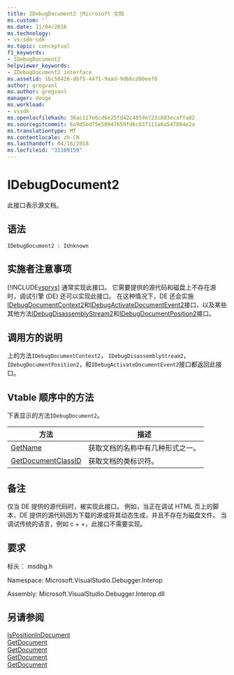 ```yaml
---
title: IDebugDocument2 |Microsoft 文档
ms.custom: ''
ms.date: 11/04/2016
ms.technology:
- vs-ide-sdk
ms.topic: conceptual
f1_keywords:
- IDebugDocument2
helpviewer_keywords:
- IDebugDocument2 interface
ms.assetid: 1bc58426-dbf5-4471-9aad-9d66cd80eef0
author: gregvanl
ms.author: gregvanl
manager: douge
ms.workload:
- vssdk
ms.openlocfilehash: 36ac127e6cd6e25fd42c4859e723c883ecaffa82
ms.sourcegitcommit: 6a9d5bd75e50947659fd6c837111a6a547884e2a
ms.translationtype: MT
ms.contentlocale: zh-CN
ms.lasthandoff: 04/16/2018
ms.locfileid: "31109150"
---
```

# <a name="idebugdocument2"></a>IDebugDocument2
此接口表示源文档。  
  
## <a name="syntax"></a>语法  
  
```  
IDebugDocument2 : IUnknown  
```  
  
## <a name="notes-for-implementers"></a>实施者注意事项  
 [!INCLUDE[vsprvs](../../../code-quality/includes/vsprvs_md.md)] 通常实现此接口。 它需要提供的源代码和磁盘上不存在源时，调试引擎 (DE) 还可以实现此接口。  在这种情况下，DE 还会实施[IDebugDocumentContext2](../../../extensibility/debugger/reference/idebugdocumentcontext2.md)和[IDebugActivateDocumentEvent2](../../../extensibility/debugger/reference/idebugactivatedocumentevent2.md)接口，以及某些其他方法[IDebugDisassemblyStream2](../../../extensibility/debugger/reference/idebugdisassemblystream2.md)和[IDebugDocumentPosition2](../../../extensibility/debugger/reference/idebugdocumentposition2.md)接口。  
  
## <a name="notes-for-callers"></a>调用方的说明  
 上的方法`IDebugDocumentContext2`， `IDebugDisassemblyStream2`， `IDebugDocumentPosition2`，和`IDebugActivateDocumentEvent2`接口都返回此接口。  
  
## <a name="methods-in-vtable-order"></a>Vtable 顺序中的方法  
 下表显示的方法`IDebugDocument2`。  
  
|方法|描述|  
|------------|-----------------|  
|[GetName](../../../extensibility/debugger/reference/idebugdocument2-getname.md)|获取文档的名称中有几种形式之一。|  
|[GetDocumentClassID](../../../extensibility/debugger/reference/idebugdocument2-getdocumentclassid.md)|获取文档的类标识符。|  
  
## <a name="remarks"></a>备注  
 仅当 DE 提供的源代码时，被实现此接口。 例如，当正在调试 HTML 页上的脚本，DE 提供的源代码因为下载的源或将其动态生成，并且不存在为磁盘文件。 当调试传统的语言，例如 c + +，此接口不需要实现。  
  
## <a name="requirements"></a>要求  
 标头： msdbg.h  
  
 Namespace: Microsoft.VisualStudio.Debugger.Interop  
  
 Assembly: Microsoft.VisualStudio.Debugger.Interop.dll  
  
## <a name="see-also"></a>另请参阅  
 [IsPositionInDocument](../../../extensibility/debugger/reference/idebugdocumentposition2-ispositionindocument.md)   
 [GetDocument](../../../extensibility/debugger/reference/idebugactivatedocumentevent2-getdocument.md)   
 [GetDocument](../../../extensibility/debugger/reference/idebugdocumentcontext2-getdocument.md)   
 [GetDocument](../../../extensibility/debugger/reference/idebugdocumentposition2-getdocument.md)   
 [GetDocument](../../../extensibility/debugger/reference/idebugdisassemblystream2-getdocument.md)